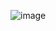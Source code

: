 ![image](https://user-images.githubusercontent.com/61446939/147665124-63f42901-63e6-4702-b7aa-10c1f5f01f67.png)
